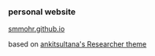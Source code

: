 ### personal website
[smmohr.github.io](smmohr.github.io)


based on [ankitsultana's Researcher theme](https://github.com/ankitsultana/researcher?ref=jekyll-themes.com)
